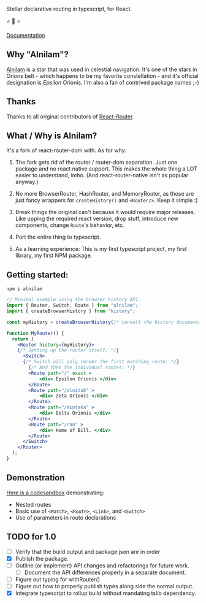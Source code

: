 Stellar declarative routing in typescript, for React.

:star: :star2: :star:

[Documentation](./docs/readme.md)

## Why "Alnilam"?

[Alnilam](https://en.wikipedia.org/wiki/Alnilam) is a star that was used in celestial
navigation. It's one of the stars in Orions belt - which happens to be my
favorite constellation - and it's official designation is *Epsilon* Orionis.
I'm also a fan of contrived package names ;-)

## Thanks

Thanks to all original contributors of [React-Router](https://github.com/ReactTraining/react-router).

## What / Why is Alnilam?

It's a fork of react-router-dom with. As for why:

1) The fork gets rid of the router / router-dom separation. Just one package and no react
native support. This makes the whole thing a LOT easier to understand, imho.
(And react-router-native isn't as popular anyway.)

2) No more BrowserRouter, HashRouter, and MemoryRouter, as those are just
fancy wrappers for ```createHistory()``` and ```<Router/>```. Keep it simple :)

3) Break things the original can't because it would require major releases.
Like upping the required react version, drop stuff, introduce new components, change ```Route```'s behavior, etc.

4) Port the entire thing to typescript.

5) As a learning experience: This is my first typescript project, my first library,
my first NPM package.

## Getting started:

```npm i alnilam```

```jsx
// Minimal example using the browser history API.
import { Router, Switch, Route } from "alnilam";
import { createBrowserHistory } from "history";

const myHistory = createBrowserHistory(/* consult the history documentation for your options here*/);

function MyRouter() {
  return (
    <Router history={myHistory}>
    {/* Setting up the router itself. */}
      <Switch>
      {/* Switch will only render the first matching route: */}
        {/* And then the individual routes: */}
		<Route path="/" exact >
			<div> Epsilon Orionis </div>
		</Route>
		<Route path="/alnitak" >
			<div> Zeta Orionis </div>
		</Route>
		<Route path="/mintaka" >
			<div> Delta Orionis </div>
		</Route>
		<Route path="/ran" >
			<div> Home of Bill. </div>
		</Route>
      </Switch>
    </Router>
  );
}
```
## Demonstration

[Here is a codesandbox](https://codesandbox.io/s/kkw61p4lno) demonstrating:

* Nested routes
* Basic use of ```<Match>```, ```<Route>```, ```<Link>```, and ```<Switch>```
* Use of parameters in route declarations


## TODO for 1.0

* [ ] Verify that the build output and package.json are in order
* [x] Publish the package.
* [ ] Outline (or implement) API changes and refactorings for future work.
	* [ ] Document the API differences properly in a separate document.
* [ ] Figure out typing for withRouter()
* [ ] Figure out how to properly publish types along side the normal output.
* [x] Integrate typescript to rollup build without mandating tslib dependency.